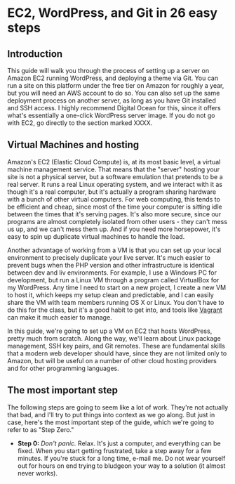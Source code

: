 # EC2, WordPress, and Git in 26 easy steps

## Introduction

This guide will walk you through the process of setting up a server on Amazon EC2 running WordPress, and deploying a theme via Git. You can run a site on this platform under the free tier on Amazon for roughly a year, but you will need an AWS account to do so. You can also set up the same deployment process on another server, as long as you have Git installed and SSH access. I highly recommend Digital Ocean for this, since it offers what's essentially a one-click WordPress server image. If you do not go with EC2, go directly to the section marked XXXX.

## Virtual Machines and hosting

Amazon's EC2 (Elastic Cloud Compute) is, at its most basic level, a virtual machine management service. That means that the "server" hosting your site is not a physical server, but a software emulation that pretends to be a real server. It runs a real Linux operating system, and we interact with it as though it's a real computer, but it's actually a program sharing hardware with a bunch of other virtual computers. For web computing, this tends to be efficient and cheap, since most of the time your computer is sitting idle between the times that it's serving pages. It's also more secure, since our programs are almost completely isolated from other users - they can't mess us up, and we can't mess them up. And if you need more horsepower, it's easy to spin up duplicate virtual machines to handle the load.

Another advantage of working from a VM is that you can set up your local environment to precisely duplicate your live server. It's much easier to prevent bugs when the PHP version and other infrastructure is identical between dev and liv environments. For example, I use a Windows PC for development, but run a Linux VM through a program called VirtualBox for my WordPress. Any time I need to start on a new project, I create a new VM to host it, which keeps my setup clean and predictable, and I can easily share the VM with team members running OS X or Linux. You don't have to do this for the class, but it's a good habit to get into, and tools like [Vagrant](http://vagrantup.com) can make it much easier to manage.

In this guide, we're going to set up a VM on EC2 that hosts WordPress, pretty much from scratch. Along the way, we'll learn about Linux package management, SSH key pairs, and Git remotes. These are fundamental skills that a modern web developer should have, since they are not limited only to Amazon, but will be useful on a number of other cloud hosting providers and for other programming languages.

## The most important step

The following steps are going to seem like a lot of work. They're not actually that bad, and I'll try to put things into context as we go along. But just in case, here's the most important step of the guide, which we're going to refer to as "Step Zero."

* **Step 0:** _Don't panic._ Relax. It's just a computer, and everything can be fixed. When you start getting frustrated, take a step away for a few minutes. If you're stuck for a long time, e-mail me. Do not wear yourself out for hours on end trying to bludgeon your way to a solution (it almost never works).
